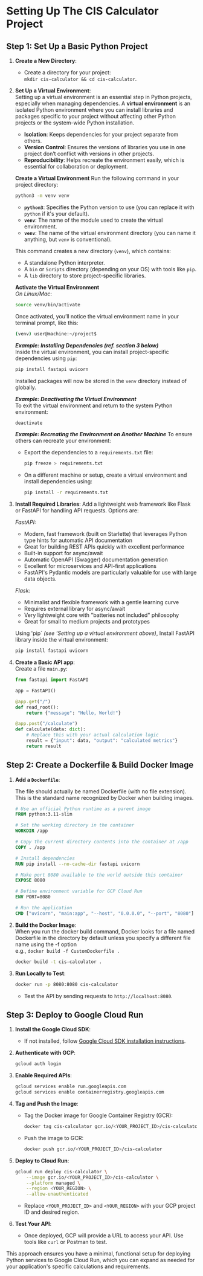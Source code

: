 
# Setting Up The CIS Calculator Project

## Step 1: Set Up a Basic Python Project

1. **Create a New Directory**:
   - Create a directory for your project:  
   `mkdir cis-calculator && cd cis-calculator`.  

2. **Set Up a Virtual Environment**:  
Setting up a virtual environment is an essential step in Python projects, especially when managing dependencies. A **virtual environment** is an isolated Python environment where you can install libraries and packages specific to your project without affecting other Python projects or the system-wide Python installation.  

   - **Isolation**: Keeps dependencies for your project separate from others.
   - **Version Control**: Ensures the versions of libraries you use in one project don’t conflict with versions in other projects.
   - **Reproducibility**: Helps recreate the environment easily, which is essential for collaboration or deployment.

   **Create a Virtual Environment**
   Run the following command in your project directory:

   ```bash
   python3 -m venv venv
   ```

   - **`python3`**: Specifies the Python version to use (you can replace it with `python` if it's your default).
   - **`venv`**: The name of the module used to create the virtual environment.
   - **`venv`**: The name of the virtual environment directory (you can name it anything, but `venv` is conventional).

   This command creates a new directory (`venv`), which contains:

   - A standalone Python interpreter.
   - A `bin` or `Scripts` directory (depending on your OS) with tools like `pip`.
   - A `lib` directory to store project-specific libraries.

   **Activate the Virtual Environment**  
   *On Linux/Mac*:

     ```bash
     source venv/bin/activate
     ```

      Once activated, you’ll notice the virtual environment name in your terminal prompt, like this:

      ```bash
      (venv) user@machine:~/project$
      ```

   ***Example: Installing Dependencies (ref. section 3 below)***  
      Inside the virtual environment, you can install project-specific dependencies using `pip`:

      ```bash
      pip install fastapi uvicorn
      ```

   Installed packages will now be stored in the `venv` directory instead of globally.  

   ***Example: Deactivating the Virtual Environment***  
   To exit the virtual environment and return to the system Python environment:

   ```bash
   deactivate
   ```

   ***Example: Recreating the Environment on Another Machine***
   To ensure others can recreate your environment:
   - Export the dependencies to a `requirements.txt` file:

     ```bash
     pip freeze > requirements.txt
     ```

   - On a different machine or setup, create a virtual environment and install dependencies using:

     ```bash
     pip install -r requirements.txt
     ```  

3. **Install Required Libraries**:
   Add a lightweight web framework like Flask or FastAPI for handling API requests.  Options are:

    *FastAPI:*
    - Modern, fast framework (built on Starlette) that leverages Python type hints for automatic API documentation
    - Great for building REST APIs quickly with excellent performance
    - Built-in support for async/await
    - Automatic OpenAPI (Swagger) documentation generation
    - Excellent for microservices and API-first applications
    - FastAPI's Pydantic models are particularly valuable for use with large data objects.

    *Flask:*
    - Minimalist and flexible framework with a gentle learning curve
    - Requires external library for async/await
    - Very lightweight core with "batteries not included" philosophy
    - Great for small to medium projects and prototypes  

    Using 'pip` *(see 'Setting up a virtual environment above)*, Install FastAPI library inside the virtual environment:

     ```bash
     pip install fastapi uvicorn
     ```

4. **Create a Basic API app**:  
   Create a file `main.py`:

     ```python
     from fastapi import FastAPI

     app = FastAPI()

     @app.get("/")
     def read_root():
         return {"message": "Hello, World!"}

     @app.post("/calculate")
     def calculate(data: dict):
         # Replace this with your actual calculation logic
         result = {"input": data, "output": "calculated metrics"}
         return result
     ```

## Step 2: Create a Dockerfile & Build Docker Image

1. **Add a `Dockerfile`**:

   The file should actually be named Dockerfile (with no file extension). This is the standard name recognized by Docker when building images.

   ```dockerfile
   # Use an official Python runtime as a parent image
   FROM python:3.11-slim

   # Set the working directory in the container
   WORKDIR /app

   # Copy the current directory contents into the container at /app
   COPY . /app

   # Install dependencies
   RUN pip install --no-cache-dir fastapi uvicorn

   # Make port 8080 available to the world outside this container
   EXPOSE 8080

   # Define environment variable for GCP Cloud Run
   ENV PORT=8080

   # Run the application
   CMD ["uvicorn", "main:app", "--host", "0.0.0.0", "--port", "8080"]
   ```  

2. **Build the Docker Image**:  
   When you run the docker build command, Docker looks for a file named Dockerfile in the directory by default unless you specify a different file name using the -f option  
      e.g., ```docker build -f CustomDockerfile .```

      ```bash
      docker build -t cis-calculator .
      ```

3. **Run Locally to Test**:

   ```bash
   docker run -p 8080:8080 cis-calculator
   ```

   - Test the API by sending requests to `http://localhost:8080`.

## Step 3: Deploy to Google Cloud Run

1. **Install the Google Cloud SDK**:
   - If not installed, follow [Google Cloud SDK installation instructions](https://cloud.google.com/sdk/docs/install).

2. **Authenticate with GCP**:

   ```bash
   gcloud auth login
   ```

3. **Enable Required APIs**:

   ```bash
   gcloud services enable run.googleapis.com
   gcloud services enable containerregistry.googleapis.com
   ```

4. **Tag and Push the Image**:
   - Tag the Docker image for Google Container Registry (GCR):

     ```bash
     docker tag cis-calculator gcr.io/<YOUR_PROJECT_ID>/cis-calculator
     ```

   - Push the image to GCR:

     ```bash
     docker push gcr.io/<YOUR_PROJECT_ID>/cis-calculator
     ```

5. **Deploy to Cloud Run**:

   ```bash
   gcloud run deploy cis-calculator \
       --image gcr.io/<YOUR_PROJECT_ID>/cis-calculator \
       --platform managed \
       --region <YOUR_REGION> \
       --allow-unauthenticated
   ```

   - Replace `<YOUR_PROJECT_ID>` and `<YOUR_REGION>` with your GCP project ID and desired region.

6. **Test Your API**:
   - Once deployed, GCP will provide a URL to access your API. Use tools like `curl` or Postman to test.

This approach ensures you have a minimal, functional setup for deploying Python services to Google Cloud Run, which you can expand as needed for your application's specific calculations and requirements.
